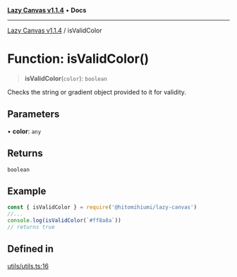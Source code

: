 [**Lazy Canvas v1.1.4**](../README.md) • **Docs**

***

[Lazy Canvas v1.1.4](../globals.md) / isValidColor

# Function: isValidColor()

> **isValidColor**(`color`): `boolean`

Checks the string or gradient object provided to it for validity.

## Parameters

• **color**: `any`

## Returns

`boolean`

## Example

```ts
const { isValidColor } = require('@hitomihiumi/lazy-canvas')
//...
console.log(isValidColor(`#ff8a8a`)) 
// returns true
```

## Defined in

[utils/utils.ts:16](https://github.com/Asayukiii/lazy-canvas-ts/blob/eede1ecae82026bf7ec8c2e6dc894fb1a062462a/src/utils/utils.ts#L16)
